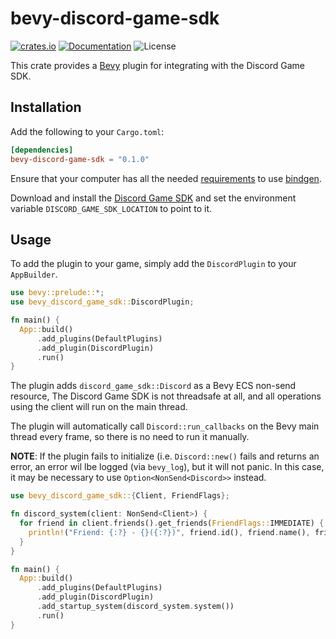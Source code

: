 # bevy-discord-game-sdk

[![crates.io](https://img.shields.io/crates/v/bevy-discord-game-sdk.svg)](https://crates.io/crates/bevy-discord-game-sdk)
[![Documentation](https://docs.rs/bevy-discord-game-sdk/badge.svg)](https://docs.rs/bevy-discord-game-sdk)
![License](https://img.shields.io/crates/l/bevy-discord-game-sdk.svg)

This crate provides a [Bevy](https://bevyengine.org/) plugin for integrating with
the Discord Game SDK.

## Installation
Add the following to your `Cargo.toml`:

```toml
[dependencies]
bevy-discord-game-sdk = "0.1.0"
```

Ensure that your computer has all the needed
[requirements](https://rust-lang.github.io/rust-bindgen/requirements.html) to use
[bindgen](https://github.com/rust-lang/rust-bindgen).

Download and install the [Discord Game SDK](https://discord.com/developers/docs/game-sdk/sdk-starter-guide)
and set the environment variable `DISCORD_GAME_SDK_LOCATION` to point to it.

## Usage

To add the plugin to your game, simply add the `DiscordPlugin` to your
`AppBuilder`.

```rust
use bevy::prelude::*;
use bevy_discord_game_sdk::DiscordPlugin;

fn main() {
  App::build()
      .add_plugins(DefaultPlugins)
      .add_plugin(DiscordPlugin)
      .run()
}
```

The plugin adds `discord_game_sdk::Discord` as a Bevy ECS non-send resource,
The Discord Game SDK is not threadsafe at all, and all operations using the
client will run on the main thread.

The plugin will automatically call `Discord::run_callbacks` on the Bevy
main thread every frame, so there is no need to run it manually.

**NOTE**: If the plugin fails to initialize (i.e. `Discord::new()` fails and
returns an error, an error wil lbe logged (via `bevy_log`), but it will not
panic. In this case, it may be necessary to use `Option<NonSend<Discord>>` instead.

```rust
use bevy_discord_game_sdk::{Client, FriendFlags};

fn discord_system(client: NonSend<Client>) {
  for friend in client.friends().get_friends(FriendFlags::IMMEDIATE) {
    println!("Friend: {:?} - {}({:?})", friend.id(), friend.name(), friend.state());
  }
}

fn main() {
  App::build()
      .add_plugins(DefaultPlugins)
      .add_plugin(DiscordPlugin)
      .add_startup_system(discord_system.system())
      .run()
}
```
